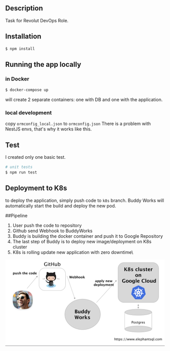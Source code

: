 
## Description

Task for Revolut DevOps Role.

## Installation

```bash
$ npm install
```

## Running the app locally

### in Docker
```bash
$ docker-compose up

```
will create 2 separate containers: one 
with DB and one with the application.

### local development
copy ```ormconfig_local.json``` to ```ormconfig.json```
There is a problem with NestJS envs, that's why 
it works like this.

## Test

I created only one basic test.

```bash
# unit tests
$ npm run test

```
## Deployment to K8s
to deploy the application, simply push code to ```k8s``` branch.
Buddy Works will automatically start the build and deploy the 
new pod.

##Pipeline
1. User push the code to repository
2. Github send Webhook to BuddyWorks
3. Buddy is building the docker container
 and push it to Google Repository
4. The last step of Buddy is to deploy
 new image/deployment on K8s cluster 
5. K8s is rolling update new application with zero downtime\

![alt text](image.png)

